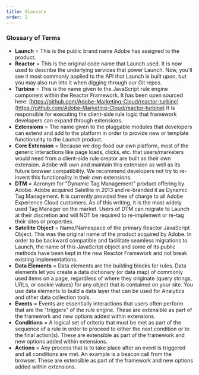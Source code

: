 ```yaml
---
title: Glossary
order: 2
---
```


### Glossary of Terms

 * __Launch__ = This is the public brand name Adobe has assigned to the product.
 * __Reactor__ = This is the original code name that Launch used.  It is now used to describe the underlying services that power Launch.  Now, you'll see it most commonly applied to the API that Launch is built upon, but you may also run into it when digging through our Git repos.
 * __Turbine__ = This is the name given to the JavaScript rule engine component within the Reactor Framework. It has been open sourced here: [https://github.com/Adobe-Marketing-Cloud/reactor-turbine](https://github.com/Adobe-Marketing-Cloud/reactor-turbine)   It is responsible for executing the client-side rule logic that framework developers can expand through extensions.
 * __Extensions__ = The name given to the pluggable modules that developers can extend and add to the platform in order to provide new or template functionality to the Launch product.
 * __Core Extension__ = Because we dog-food our own platform, most of the generic interactions like page loads, clicks, etc. that users/marketers would need from a client-side rule creator are built as their own extension.  Adobe will own and maintain this extension as well as its future browser compatibility.  We recommend developers not try to re-invent this functionality in their own extensions.
 * __DTM__ =  Acronym for "Dynamic Tag Management" product offering by Adobe.  Adobe acquired Satellite in 2013 and re-branded it as Dynamic Tag Management.  It is currently provided free of charge to all Adobe Experience Cloud customers.  As of this writing, it is the most widely used Tag Manager on the market.  Users of DTM can migrate to Launch at their discretion and will NOT be required to re-implement or re-tag their sites or properties.
 * __Satellite Object__ = Name/Namespace of the primary Reactor JavaScript Object. This was the original name of the product acquired by Adobe.  In order to be backward compatible and facilitate seamless migrations to Launch, the name of this JavaScript object and some of its public methods have been kept in the new Reactor Framework and not break existing implementations.
 * __Data Elements__ = Data elements are the building blocks for rules. Data elements let you create a data dictionary (or data map) of commonly used items on a page, regardless of where they originate (query strings, URLs, or cookie values) for any object that is contained on your site. You use data elements to build a data layer that can be used for Analytics and other data collection tools.
 * __Events__ = Events are essentially interactions that users often perform that are the "triggers" of the rule engine.  These are extensible as part of the framework and new options added within extensions.
 * __Conditions__ = A logical set of criteria that must be met as part of the sequence of a rule in order to proceed to either the next condition or to the final action(s). These are extensible as part of the framework and new options added within extensions.
 * __Actions__ = Any process that is to take place after an event is triggered and all conditions are met. An example is a beacon call from the browser. These are extensible as part of the framework and new options added within extensions.
